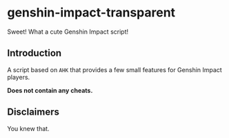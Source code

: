 # genshin-impact-transparent

Sweet! What a cute Genshin Impact script!

## Introduction

A script based on `AHK` that provides a few small features for Genshin Impact players.

**Does not contain any cheats.**

## Disclaimers

You knew that.